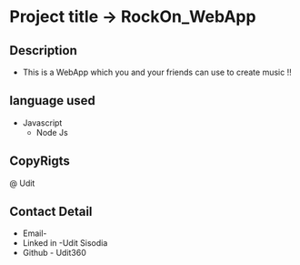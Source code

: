 # Project title -> RockOn_WebApp
## Description
* This is a WebApp which you and your friends can use to create music !! 

## language used 
 * Javascript 
   * Node Js
   
## CopyRigts
 @ Udit
 
## Contact Detail
 * Email-
 * Linked in -Udit Sisodia 
 * Github - Udit360
 
